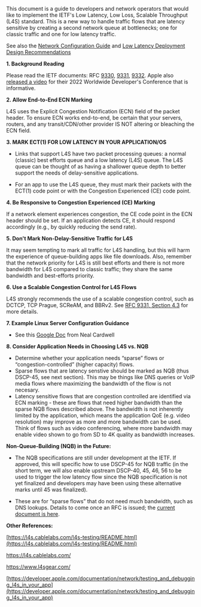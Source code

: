 This document is a guide to developers and network operators that would like to implement the IETF's Low Latency, Low Loss, Scalable Throughput (L4S) standard. 
This is a new way to handle traffic flows that are latency sensitive by creating a second network queue at bottlenecks; one for classic traffic 
and one for low latency traffic. 

See also the [Network Configuration Guide](https://github.com/jlivingood/IETF-L4S-Deployment/blob/main/Network-Config-Guide.md) and [Low Latency Deployment Design Recommendations](https://datatracker.ietf.org/doc/draft-livingood-low-latency-deployment/)


**1.	Background Reading**

Please read the IETF documents: RFC [9330](https://www.rfc-editor.org/rfc/rfc9330.html), [9331](https://www.rfc-editor.org/rfc/rfc9331.html), 
[9332](https://www.rfc-editor.org/rfc/rfc9332.html). Apple also [released a video](https://developer.apple.com/videos/play/wwdc2022/10078/) for their 2022 Worldwide Developer's Conference that is informative. 


**2.	Allow End-to-End ECN Marking**

L4S uses the Explicit Congestion Notification (ECN) field of the packet header. To ensure ECN works end-to-end, be certain that your servers, routers, and any transit/CDN/other provider IS NOT altering or bleaching the ECN field.

**3.	MARK ECT(1) FOR LOW LATENCY IN YOUR APPLICATION/OS**

- Links that support L4S have two packet processing queues: a normal (classic) best efforts queue and a low latency (L4S) queue. The L4S queue can be thought of as having a shallower queue depth to better support the needs of delay-sensitive applications. 

- For an app to use the L4S queue, they must mark their packets with the ECT(1) code point or with the Congestion Experienced (CE) code point. 

**4.	Be Responsive to Congestion Experienced (CE) Marking**

If a network element experiences congestion, the CE code point in the ECN header should be set. If an application detects CE, it should respond accordingly (e.g., by quickly reducing the send rate). 

**5.	Don't Mark Non-Delay-Sensitive Traffic for L4S**

It may seem tempting to mark all traffic for L4S handling, but this will harm the experience of queue-building apps like file downloads. Also, remember that the network priority for L4S is still best efforts and there is not more bandwidth for L4S compared to classic traffic; they share the same bandwidth and best-efforts priority.

**6.	Use a Scalable Congestion Control for L4S Flows**

L4S strongly recommends the use of a scalable congestion control, such as DCTCP, TCP Prague, SCReAM, and BBRv2. See [RFC 9331, Section 4.3](https://www.rfc-editor.org/rfc/rfc9331#section-4.3) for more details. 

**7. Example Linux Server Configuration Guidance**
- See this [Google Doc](https://docs.google.com/document/d/121yxshjVd4la3mF_PHZroO_MWg-YFcDLhMrPVcL0wvs/edit#heading=h.gjdgxs) from Neal Cardwell

**8. Consider Application Needs in Choosing L4S vs. NQB**
-	Determine whether your application needs “sparse” flows or “congestion-controlled” (higher capacity) flows.
-	Sparse flows that are latency senstive should be marked as NQB (thus DSCP-45, see next section). This may be things like DNS queries or VoIP media flows where maximizing the bandwidth of the flow is not necesary.
- Latency sensitive flows that are congestion controlled are identified via ECN marking - these are flows that need higher bandwidth than the sparse NQB flows described above. The bandwidth is not inherently limited by the application, which means the application QoE (e.g. video resolution) may improve as more and more bandwidth can be used. Think of flows such as video conferencing, where more bandwidth may enable video shown to go from SD to 4K quality as bandwidth increases. 

**Non-Queue-Building (NQB) in the Future:**

-	The NQB specifications are still under development at the IETF. If approved, this will specific how to use DSCP-45 for NQB traffic (in the short term, we will also enable upstream DSCP-40, 45, 46, 56 to be used to trigger the low latency flow since the NQB specification is not yet finalized and developers may have been using these alternative marks until 45 was finalized).

-	These are for “sparse flows” that do not need much bandwidth, such as DNS lookups. Details to come once an RFC is issued; the [current document is here](https://datatracker.ietf.org/doc/draft-ietf-tsvwg-nqb/). 


**Other References:** 

[https://l4s.cablelabs.com/l4s-testing/README.html](https://l4s.cablelabs.com/l4s-testing/README.html)
 
[https://l4s.cablelabs.com/ ](https://l4s.cablelabs.com/)

[https://www.l4sgear.com/ ](https://www.l4sgear.com/)

[https://developer.apple.com/documentation/network/testing_and_debugging_l4s_in_your_app](https://developer.apple.com/documentation/network/testing_and_debugging_l4s_in_your_app)

